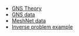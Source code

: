 <!-- docs/_sidebar.md -->
* [GNS Theory](theory.md)
* [GNS data](gns_data.md)
* [MeshNet data](flow_data.md)
* [Inverse problem example](example-1.md)
